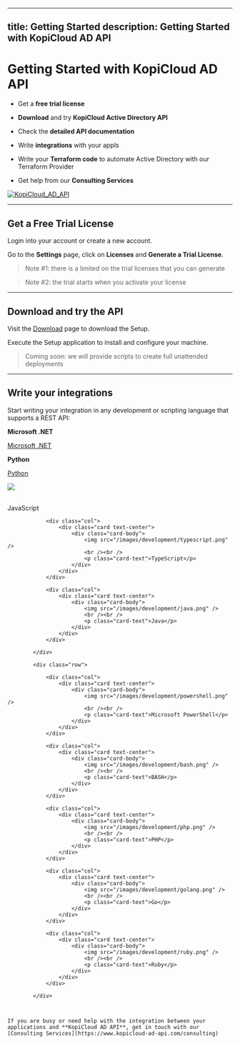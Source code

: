 
---
title: Getting Started
description: Getting Started with KopiCloud AD API
---

# Getting Started with KopiCloud AD API

- Get a **free trial license**

- **Download** and try **KopiCloud Active Directory API**

- Check the **detailed API documentation**

- Write **integrations** with your appls
            
- Write your **Terraform code** to automate Active Directory with our Terraform Provider

- Get help from our **Consulting Services**

[![KopiCloud_AD_API](https://img.shields.io/badge/kopiCloud_ad-v1.0+-blueviolet.svg)](https://www.kopicloud-ad-api.com)

----

## Get a Free Trial License

Login into your account or create a new account.

Go to the **Settings** page, click on **Licenses** and **Generate a Trial License**.

> Note #1: there is a limited on the trial licenses that you can generate

> Note #2: the trial starts when you activate your license

----

## Download and try the API

Visit the [Download](https://www.kopicloud-ad-api.com/download) page to download the Setup.

Execute the Setup application to install and configure your machine.

> Coming soon: we will provide scripts to create full unattended deployments

----

## Write your integrations

Start writing your integration in any development or scripting language that supports a REST API:

**Microsoft .NET**
            
[Microsoft .NET](https://www.kopicloud-ad-api.com/images/development/dotnet.png)

**Python**

[Python](https://www.kopicloud-ad-api.com/images/development/python.png)

 <div class="row">
                <div class="col">
                    <div class="card text-center">
                        <div class="card-body">
                            <img src="/images/development/javascript.png" />
                            <br /><br />
                            <p class="card-text">JavaScript</p>
                        </div>
                    </div>
                </div>

                <div class="col">
                    <div class="card text-center">
                        <div class="card-body">
                            <img src="/images/development/typescript.png" />
                            <br /><br />
                            <p class="card-text">TypeScript</p>
                        </div>
                    </div>
                </div>

                <div class="col">
                    <div class="card text-center">
                        <div class="card-body">
                            <img src="/images/development/java.png" />
                            <br /><br />
                            <p class="card-text">Java</p>
                        </div>
                    </div>
                </div>

            </div>

            <div class="row">

                <div class="col">
                    <div class="card text-center">
                        <div class="card-body">
                            <img src="/images/development/powershell.png" />
                            <br /><br />
                            <p class="card-text">Microsoft PowerShell</p>
                        </div>
                    </div>
                </div>

                <div class="col">
                    <div class="card text-center">
                        <div class="card-body">
                            <img src="/images/development/bash.png" />
                            <br /><br />
                            <p class="card-text">BASH</p>
                        </div>
                    </div>
                </div>

                <div class="col">
                    <div class="card text-center">
                        <div class="card-body">
                            <img src="/images/development/php.png" />
                            <br /><br />
                            <p class="card-text">PHP</p>
                        </div>
                    </div>
                </div>

                <div class="col">
                    <div class="card text-center">
                        <div class="card-body">
                            <img src="/images/development/golang.png" />
                            <br /><br />
                            <p class="card-text">Go</p>
                        </div>
                    </div>
                </div>

                <div class="col">
                    <div class="card text-center">
                        <div class="card-body">
                            <img src="/images/development/ruby.png" />
                            <br /><br />
                            <p class="card-text">Ruby</p>
                        </div>
                    </div>
                </div>

            </div>



    If you are busy or need help with the integration between your applications and **KopiCloud AD API**, get in touch with our [Consulting Services](https://www.kopicloud-ad-api.com/consulting)

